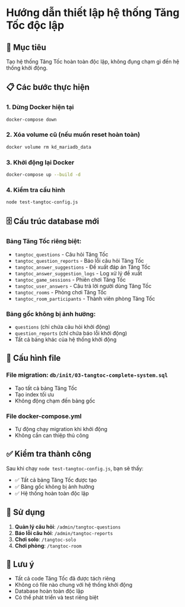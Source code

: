 # Hướng dẫn thiết lập hệ thống Tăng Tốc độc lập

## 🎯 Mục tiêu
Tạo hệ thống Tăng Tốc hoàn toàn độc lập, không đụng chạm gì đến hệ thống khởi động.

## 📋 Các bước thực hiện

### 1. Dừng Docker hiện tại
```bash
docker-compose down
```

### 2. Xóa volume cũ (nếu muốn reset hoàn toàn)
```bash
docker volume rm kd_mariadb_data
```

### 3. Khởi động lại Docker
```bash
docker-compose up --build -d
```

### 4. Kiểm tra cấu hình
```bash
node test-tangtoc-config.js
```

## 🗄️ Cấu trúc database mới

### Bảng Tăng Tốc riêng biệt:
- `tangtoc_questions` - Câu hỏi Tăng Tốc
- `tangtoc_question_reports` - Báo lỗi câu hỏi Tăng Tốc
- `tangtoc_answer_suggestions` - Đề xuất đáp án Tăng Tốc
- `tangtoc_answer_suggestion_logs` - Log xử lý đề xuất
- `tangtoc_game_sessions` - Phiên chơi Tăng Tốc
- `tangtoc_user_answers` - Câu trả lời người dùng Tăng Tốc
- `tangtoc_rooms` - Phòng chơi Tăng Tốc
- `tangtoc_room_participants` - Thành viên phòng Tăng Tốc

### Bảng gốc không bị ảnh hưởng:
- `questions` (chỉ chứa câu hỏi khởi động)
- `question_reports` (chỉ chứa báo lỗi khởi động)
- Tất cả bảng khác của hệ thống khởi động

## 🔧 Cấu hình file

### File migration: `db/init/03-tangtoc-complete-system.sql`
- Tạo tất cả bảng Tăng Tốc
- Tạo index tối ưu
- Không động chạm đến bảng gốc

### File docker-compose.yml
- Tự động chạy migration khi khởi động
- Không cần can thiệp thủ công

## ✅ Kiểm tra thành công

Sau khi chạy `node test-tangtoc-config.js`, bạn sẽ thấy:
- ✅ Tất cả bảng Tăng Tốc được tạo
- ✅ Bảng gốc không bị ảnh hưởng
- ✅ Hệ thống hoàn toàn độc lập

## 🚀 Sử dụng

1. **Quản lý câu hỏi**: `/admin/tangtoc-questions`
2. **Báo lỗi câu hỏi**: `/admin/tangtoc-reports`
3. **Chơi solo**: `/tangtoc-solo`
4. **Chơi phòng**: `/tangtoc-room`

## 📝 Lưu ý

- Tất cả code Tăng Tốc đã được tách riêng
- Không có file nào chung với hệ thống khởi động
- Database hoàn toàn độc lập
- Có thể phát triển và test riêng biệt
